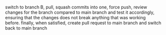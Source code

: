 switch to branch B, pull, squash commits into one, force push,  review changes for the branch compared to main branch and test it accordingly,  ensuring that the changes does not break anything that was working before. finally, when satisfied, create pull request to main branch and switch back to main branch